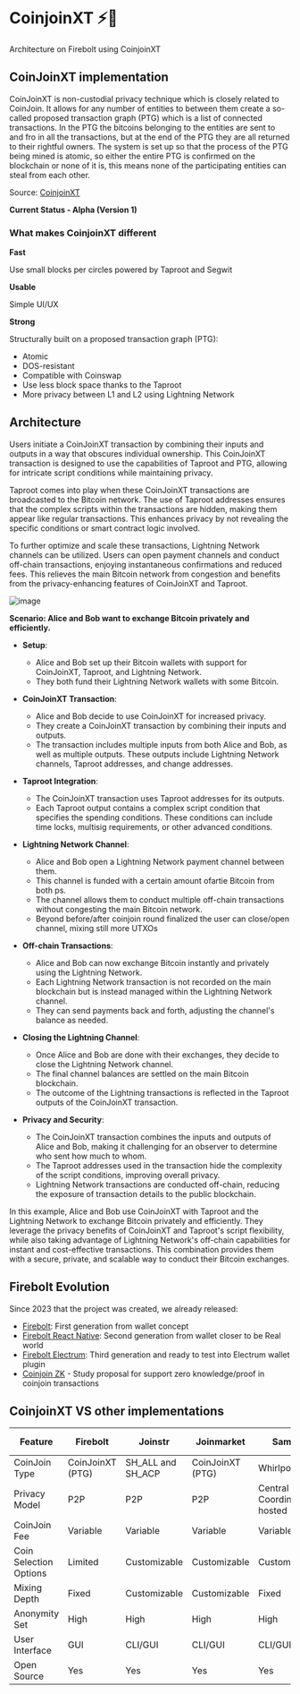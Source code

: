 # CoinjoinXT ⚡🔄

Architecture on Firebolt using CoinjoinXT

## CoinJoinXT implementation

CoinJoinXT is non-custodial privacy technique which is closely related to CoinJoin. It allows for any number of entities to between them create a so-called proposed transaction graph (PTG) which is a list of connected transactions. In the PTG the bitcoins belonging to the entities are sent to and fro in all the transactions, but at the end of the PTG they are all returned to their rightful owners. The system is set up so that the process of the PTG being mined is atomic, so either the entire PTG is confirmed on the blockchain or none of it is, this means none of the participating entities can steal from each other.

Source: [CoinjoinXT](https://en.bitcoin.it/wiki/CoinJoinXT)

**Current Status - Alpha (Version 1)**

### What makes CoinjoinXT different


**Fast**

Use small blocks per circles powered by Taproot and Segwit


**Usable**

Simple UI/UX


**Strong**

Structurally built on a  proposed transaction graph (PTG):

 - Atomic
 - DOS-resistant
 - Compatible with Coinswap
 - Use less block space thanks to the Taproot
 - More privacy between L1 and L2 using Lightning Network

## Architecture

Users initiate a CoinJoinXT transaction by combining their inputs and outputs in a way that obscures individual ownership. This CoinJoinXT transaction is designed to use the capabilities of Taproot and PTG, allowing for intricate script conditions while maintaining privacy.

Taproot comes into play when these CoinJoinXT transactions are broadcasted to the Bitcoin network. The use of Taproot addresses ensures that the complex scripts within the transactions are hidden, making them appear like regular transactions. This enhances privacy by not revealing the specific conditions or smart contract logic involved.

To further optimize and scale these transactions, Lightning Network channels can be utilized. Users can open payment channels and conduct off-chain transactions, enjoying instantaneous confirmations and reduced fees. This relieves the main Bitcoin network from congestion and benefits from the privacy-enhancing features of CoinJoinXT and Taproot.

![image](https://github.com/AreaLayer/CoinjoinXT/assets/135646455/27bc9bdb-7d38-46c7-b690-d401c3e0d019)


**Scenario: Alice and Bob want to exchange Bitcoin privately and efficiently.**

-  **Setup**:
   - Alice and Bob set up their Bitcoin wallets with support for CoinJoinXT, Taproot, and Lightning Network.
   - They both fund their Lightning Network wallets with some Bitcoin.

- **CoinJoinXT Transaction**:
   - Alice and Bob decide to use CoinJoinXT for increased privacy.
   - They create a CoinJoinXT transaction by combining their inputs and outputs.
   - The transaction includes multiple inputs from both Alice and Bob, as well as multiple outputs. These outputs include Lightning Network channels, Taproot addresses, and change addresses.

-  **Taproot Integration**:
   - The CoinJoinXT transaction uses Taproot addresses for its outputs.
   - Each Taproot output contains a complex script condition that specifies the spending conditions. These conditions can include time locks, multisig requirements, or other advanced conditions.

-  **Lightning Network Channel**:
   - Alice and Bob open a Lightning Network payment channel between them.
   - This channel is funded with a certain amount ofartie Bitcoin from both ps.
   - The channel allows them to conduct multiple off-chain transactions without congesting the main Bitcoin network.
   - Beyond before/after coinjoin round finalized the user can close/open channel, mixing still more UTXOs

-  **Off-chain Transactions**:
   - Alice and Bob can now exchange Bitcoin instantly and privately using the Lightning Network.
   - Each Lightning Network transaction is not recorded on the main blockchain but is instead managed within the Lightning Network channel.
   - They can send payments back and forth, adjusting the channel's balance as needed.

-  **Closing the Lightning Channel**:
   - Once Alice and Bob are done with their exchanges, they decide to close the Lightning Network channel.
   - The final channel balances are settled on the main Bitcoin blockchain.
   - The outcome of the Lightning transactions is reflected in the Taproot outputs of the CoinJoinXT transaction.

- **Privacy and Security**:
   - The CoinJoinXT transaction combines the inputs and outputs of Alice and Bob, making it challenging for an observer to determine who sent how much to whom.
   - The Taproot addresses used in the transaction hide the complexity of the script conditions, improving overall privacy.
   - Lightning Network transactions are conducted off-chain, reducing the exposure of transaction details to the public blockchain.

In this example, Alice and Bob use CoinJoinXT with Taproot and the Lightning Network to exchange Bitcoin privately and efficiently. They leverage the privacy benefits of CoinJoinXT and Taproot's script flexibility, while also taking advantage of Lightning Network's off-chain capabilities for instant and cost-effective transactions. This combination provides them with a secure, private, and scalable way to conduct their Bitcoin exchanges.


## Firebolt Evolution

Since 2023 that the project was created, we already released:

- [Firebolt](https://github.com/AreaLayer/FireBolt): First generation from wallet concept
- [Firebolt React Native](https://github.com/AreaLayer/firebolt-react-native): Second generation from wallet closer to be Real world
- [Firebolt Electrum](https://github.com/AreaLayer/firebolt-electrum): Third generation and ready to test into Electrum wallet plugin
- [Coinjoin ZK](https://github.com/AreaLayer/coinjoin-zk) - Study proposal for support zero knowledge/proof in coinjoin transactions 

## CoinjoinXT VS other implementations
  

| Feature                   | Firebolt           | Joinstr            | Joinmarket         | Samourai       | Wasabi Wallet      | Mutiny Wallet | 
|---------------------------|--------------------|--------------------|--------------------|--------------------|--------------------|--------------------|
| CoinJoin Type             | CoinJoinXT (PTG)         | SH_ALL and SH_ACP  | CoinJoinXT (PTG)        | Whirlpool          | Zero Link          | LN Vortex          | 
| Privacy Model             | P2P                | P2P                | P2P                | Central Coordinator/Self hosted| Central Coordinator| P2P    |
| CoinJoin Fee              | Variable           | Variable           | Variable           | Variable           | Variable           | ?                  | 
| Coin Selection Options    | Limited            | Customizable       | Customizable       | Customizable       | Customizable       | ?                  |
| Mixing Depth              | Fixed              | Customizable       | Customizable       | Fixed              | Fixed              | ?                  |
| Anonymity Set             | High               | High               | High               | High               | Limited            | ?                  | 
| User Interface            | GUI                | CLI/GUI            | CLI/GUI            | CLI/GUI            | GUI                | ?                  | 
| Open Source               | Yes                | Yes                | Yes                | Yes                | Yes                | Yes                | 
```
